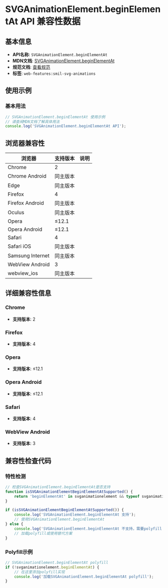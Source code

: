 # SVGAnimationElement.beginElementAt API 兼容性数据

## 基本信息

- **API名称**: `SVGAnimationElement.beginElementAt`
- **MDN文档**: [SVGAnimationElement.beginElementAt](https://developer.mozilla.org/docs/Web/API/SVGAnimationElement/beginElementAt)
- **规范文档**: [查看规范](https://svgwg.org/specs/animations/#__svg__SVGAnimationElement__beginElementAt)
- **标签**: `web-features:smil-svg-animations`

## 使用示例

### 基本用法

```javascript
// SVGAnimationElement.beginElementAt 使用示例
// 请查阅MDN文档了解具体用法
console.log('SVGAnimationElement.beginElementAt API');
```

## 浏览器兼容性

| 浏览器 | 支持版本 | 说明 |
|--------|----------|------|
| Chrome | 2 |  |
| Chrome Android | 同主版本 |  |
| Edge | 同主版本 |  |
| Firefox | 4 |  |
| Firefox Android | 同主版本 |  |
| Oculus | 同主版本 |  |
| Opera | ≤12.1 |  |
| Opera Android | ≤12.1 |  |
| Safari | 4 |  |
| Safari iOS | 同主版本 |  |
| Samsung Internet | 同主版本 |  |
| WebView Android | 3 |  |
| webview_ios | 同主版本 |  |

## 详细兼容性信息

### Chrome

- **支持版本**: 2

### Firefox

- **支持版本**: 4

### Opera

- **支持版本**: ≤12.1

### Opera Android

- **支持版本**: ≤12.1

### Safari

- **支持版本**: 4

### WebView Android

- **支持版本**: 3

## 兼容性检查代码

### 特性检测

```javascript
// 检查SVGAnimationElement.beginElementAt是否支持
function isSVGAnimationElementBeginElementAtSupported() {
    return 'beginElementAt' in svganimationelement && typeof svganimationelement.beginElementAt === 'function';
}

if (isSVGAnimationElementBeginElementAtSupported()) {
    console.log('SVGAnimationElement.beginElementAt 支持');
    // 使用SVGAnimationElement.beginElementAt
} else {
    console.log('SVGAnimationElement.beginElementAt 不支持，需要polyfill');
    // 加载polyfill或使用替代方案
}
```

### Polyfill示例

```javascript
// SVGAnimationElement.beginElementAt polyfill
if (!svganimationelement.beginElementAt) {
    // 在这里添加polyfill实现
    console.log('加载SVGAnimationElement.beginElementAt polyfill');
}
```

